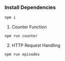 ### Install Dependencies

```bash
npm i
```

1. Counter Function

```bash
npm run counter
```

2. HTTP Request Handling

```bash
npm run episodes
```
